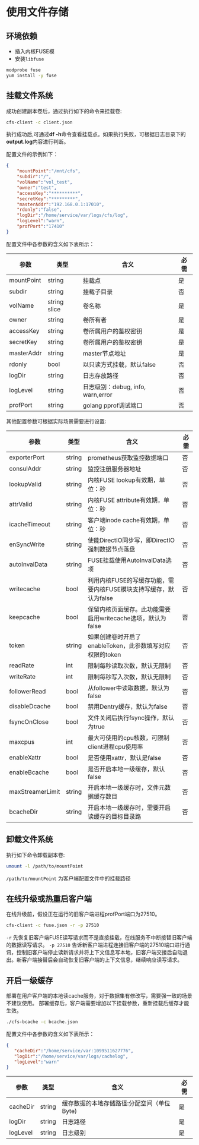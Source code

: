 # 使用文件存储

## 环境依赖
- 插入内核FUSE模
- 安装`libfuse`

```bash
modprobe fuse
yum install -y fuse
```

## 挂载文件系统
成功创建副本卷后，通过执行如下的命令来挂载卷:

```bash
cfs-client -c client.json
```

执行成功后,可通过**df -h**命令查看挂载点。如果执行失败，可根据日志目录下的**output.log**内容进行判断。

配置文件的示例如下：

```json
{
    "mountPoint":"/mnt/cfs",
    "subdir":"/",
    "volName":"vol_test",
    "owner":"test",
    "accessKey":"**********",
    "secretKey":"*********",
    "masterAddr":"192.168.0.1:17010",
    "rdonly":"false",
    "logDir":"/home/service/var/logs/cfs/log",
    "logLevel":"warn",
    "profPort":"17410"
}
```

配置文件中各参数的含义如下表所示：

| 参数         | 类型           | 含义                           | 必需  |
|------------|--------------|------------------------------|-----|
| mountPoint | string       | 挂载点                          | 是   |
| subdir     | string       | 挂载子目录                        | 否   |
| volName    | string slice | 卷名称                          | 是   |
| owner      | string       | 卷所有者                         | 是   |
| accessKey  | string       | 卷所属用户的鉴权密钥                   | 是   |
| secretKey  | string       | 卷所属用户的鉴权密钥                   | 是   |
| masterAddr | string       | master节点地址                   | 是   |
| rdonly     | bool         | 以只读方式挂载，默认false              | 否   |
| logDir     | string       | 日志存放路径                       | 否   |
| logLevel   | string       | 日志级别：debug, info, warn,error | 否   |
| profPort   | string       | golang pprof调试端口             | 否   |

其他配置参数可根据实际场景需要进行设置:

| 参数               | 类型     | 含义                                      | 必需  |
|------------------|--------|-----------------------------------------|-----|
| exporterPort     | string | prometheus获取监控数据端口                      | 否   |
| consulAddr       | string | 监控注册服务器地址                               | 否   |
| lookupValid      | string | 内核FUSE lookup有效期，单位：秒                   | 否   |
| attrValid        | string | 内核FUSE attribute有效期，单位：秒                | 否   |
| icacheTimeout    | string | 客户端inode cache有效期，单位：秒                  | 否   |
| enSyncWrite      | string | 使能DirectIO同步写，即DirectIO强制数据节点落盘         | 否   |
| autoInvalData    | string | FUSE挂载使用AutoInvalData选项                 | 否   |
| writecache       | bool   | 利用内核FUSE的写缓存功能，需要内核FUSE模块支持写缓存，默认为false | 否   |
| keepcache        | bool   | 保留内核页面缓存。此功能需要启用writecache选项，默认为false   | 否   |
| token            | string | 如果创建卷时开启了enableToken，此参数填写对应权限的token    | 否   |
| readRate         | int    | 限制每秒读取次数，默认无限制                          | 否   |
| writeRate        | int    | 限制每秒写入次数，默认无限制                          | 否   |
| followerRead     | bool   | 从follower中读取数据，默认为false                 | 否   |
| disableDcache    | bool   | 禁用Dentry缓存，默认为false                     | 否   |
| fsyncOnClose     | bool   | 文件关闭后执行fsync操作，默认为true                  | 否   |
| maxcpus          | int    | 最大可使用的cpu核数，可限制client进程cpu使用率           | 否   |
| enableXattr      | bool   | 是否使用xattr，默认是false                      | 否   |
| enableBcache     | bool   | 是否开启本地一级缓存，默认false                      | 否   |
| maxStreamerLimit | string | 开启本地一级缓存时，文件元数据缓存数目                     | 否   |
| bcacheDir        | string | 开启本地一级缓存时，需要开启读缓存的目标目录路                 | 否   |

## 卸载文件系统
执行如下命令卸载副本卷:

```bash
umount -l /path/to/mountPoint
```

`/path/to/mountPoint` 为客户端配置文件中的挂载路径

## 在线升级或热重启客户端

在线升级前，假设正在运行的旧客户端进程profPort端口为27510。

```bash
cfs-client -c fuse.json -r -p 27510
```

`-r` 先恢复旧客户端FUSE读写请求而不是直接挂载，在线服务不中断接替旧客户端的数据读写请求。
`-p 27510` 告诉新客户端进程连接旧客户端的27510端口进行通讯，控制旧客户端停止读新请求并将上下文信息写本地，旧客户端交接后自动退出。新客户端接替后会自动恢复旧客户端的上下文信息，继续响应读写请求。


## 开启一级缓存

部署在用户客户端的本地读cache服务，对于数据集有修改写，需要强一致的场景不建议使用。 部署缓存后，客户端需要增加以下挂载参数，重新挂载后缓存才能生效。

```bash
./cfs-bcache -c bcache.json
```

配置文件中各参数的含义如下表所示：

```json
{
   "cacheDir":"/home/service/var:1099511627776",
   "logDir":"/home/service/var/logs/cachelog",
   "logLevel":"warn"
}
```

| 参数       | 类型     | 含义                       | 必需  |
|----------|--------|--------------------------|-----|
| cacheDir | string | 缓存数据的本地存储路径:分配空间（单位Byte) | 是   |
| logDir   | string | 日志路径                     | 是   |
| logLevel | string | 日志级别                     | 是   |

